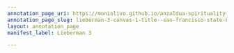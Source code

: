 ```yaml
---
annotation_page_uri: https://moniolivo.github.io/anzaldua-spirituality-recordings/annotations/lieberman-3-canvas-1-title--san-francisco-state-box--134.json
annotation_page_slug: lieberman-3-canvas-1-title--san-francisco-state-box--134
layout: annotation_page
manifest_label: Lieberman 3

---
```


